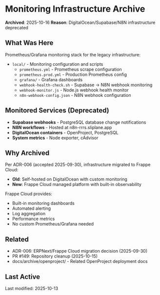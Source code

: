 # Monitoring Infrastructure Archive

**Archived**: 2025-10-16
**Reason**: DigitalOcean/Supabase/N8N infrastructure deprecated

## What Was Here

Prometheus/Grafana monitoring stack for the legacy infrastructure:
- `local/` - Monitoring configuration and scripts
  - `prometheus.yml` - Prometheus scrape configuration
  - `prometheus.prod.yml` - Production Prometheus config
  - `grafana/` - Grafana dashboards
  - `webhook-health-check.sh` - Supabase → N8N webhook monitoring
  - `webhook-monitor.js` - Node.js webhook health monitor
  - `n8n-webhook-config.json` - N8N webhook configuration

## Monitored Services (Deprecated)

- **Supabase webhooks** - PostgreSQL database change notifications
- **N8N workflows** - Hosted at n8n-rrrs.sliplane.app
- **DigitalOcean containers** - OpenProject, PostgreSQL
- **System metrics** - Node exporter, cAdvisor

## Why Archived

Per ADR-006 (accepted 2025-09-30), infrastructure migrated to Frappe Cloud:
- **Old**: Self-hosted on DigitalOcean with custom monitoring
- **New**: Frappe Cloud managed platform with built-in observability

Frappe Cloud provides:
- Built-in monitoring dashboards
- Automated alerting
- Log aggregation
- Performance metrics
- No custom Prometheus/Grafana needed

## Related

- ADR-006: ERPNext/Frappe Cloud migration decision (2025-09-30)
- PR #149: Repository cleanup (2025-10-15)
- docs/archive/openproject/ - Related OpenProject deployment docs

## Last Active

Last modified: 2025-10-13

